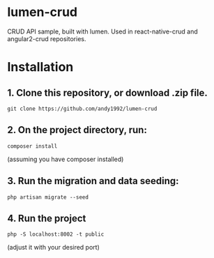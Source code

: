 # lumen-crud
CRUD API sample, built with lumen. Used in react-native-crud and angular2-crud repositories.

# Installation
## 1. Clone this repository, or download .zip file.
    git clone https://github.com/andy1992/lumen-crud
    
## 2. On the project directory, run:
    composer install
(assuming you have composer installed)

## 3. Run the migration and data seeding:
    php artisan migrate --seed
    
## 4. Run the project
    php -S localhost:8002 -t public
(adjust it with your desired port)
